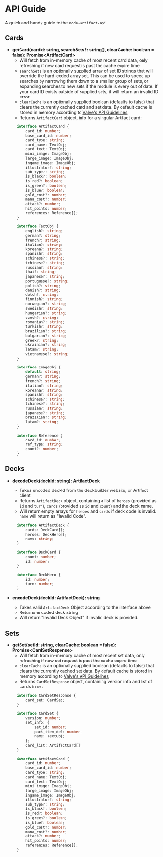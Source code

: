 # API Guide
A quick and handy guide to the `node-artifact-api`

## Cards

* **getCard(cardId: string, searchSets?: string[], clearCache: boolean = false): Promise\<ArtifactCard\>**
  * Will fetch from in-memory cache of most recent card data, only refreshing if new card request is past the cache expire time
  * `searchSets` is an optionally supplied array of set ID strings that will override the hard-coded array set.  This can be used to speed up searches by narrowing them down to a smaller group of sets, or expanding searches to new sets if the module is every out of date.  If your card ID exists outside of supplied sets, it will return an invalid ID error
  * `clearCache` is an optionally supplied boolean (defaults to false) that clears the currently cached card and set data.  By default cache is stored in memory according to [Valve's API Guidelines](https://github.com/ValveSoftware/ArtifactDeckCode#card-set-api)
  * Returns `ArtifactCard` object, info for a singular Artifact card:
  ```typescript
    interface ArtifactCard {
        card_id: number;
        base_card_id: number;
        card_type: string;
        card_name: TextObj;
        card_text: TextObj;
        mini_image: ImageObj;
        large_image: ImageObj;
        ingame_image: ImageObj;
        illustrator?: string;
        sub_type?: string;
        is_black?: boolean;
        is_red?: boolean;
        is_green?: boolean;
        is_blue?: boolean;
        gold_cost?: number;
        mana_cost?: number;
        attack?: number;
        hit_points: number;
        references: Reference[];
    }

    interface TextObj {
        english?: string;
        german?: string;
        french?: string;
        italian?: string;
        koreana?: string;
        spanish?: string;
        schinese?: string;
        tchinese?: string;
        russian?: string;
        thai?: string;
        japanese?: string;
        portuguese?: string;
        polish?: string;
        danish?: string;
        dutch?: string;
        finnish?: string;
        norwegian?: string;
        swedish?: string;
        hungarian?: string;
        czech?: string;
        romanian?: string;
        turkish?: string;
        brazilian?: string;
        bulgarian?: string;
        greek?: string;
        ukrainian?: string;
        latam?: string;
        vietnamese?: string;
    }

    interface ImageObj {
        default: string;
        german?: string;
        french?: string;
        italian?: string;
        koreana?: string;
        spanish?: string;
        schinese?: string;
        tchinese?: string;
        russian?: string;
        japanese?: string;
        brazilian?: string;
        latam?: string;
    }

    interface Reference {
        card_id: number;
        ref_type: string;
        count?: number;
    }
  ```

## Decks

* **decodeDeck(deckId: string): ArtifactDeck**
  * Takes encoded deckId from the deckbuilder website, or Artifact client
  * Returns `ArtifactDeck` object, containing a list of `heroes` (provided as `id` and `turn`), `cards` (provided as `id` and `count`) and the deck name.
  * Will return empty arrays for `heroes` and `cards` if deck code is invalid. `name` will return as "Invalid Code".
  ```typescript
    interface ArtifactDeck {
        cards: DeckCard[];
        heroes: DeckHero[];
        name: string;
    }

    interface DeckCard {
        count: number;
        id: number;
    }

    interface DeckHero {
        id: number;
        turn: number;
    }
  ```

* **encodeDeck(deckId: ArtifactDeck): string**
  * Takes valid `ArtifactDeck` Object according to the interface above
  * Returns encoded deck string
  * Will return "Invalid Deck Object" if invalid deck is provided.


## Sets

* **getSet(setId: string, clearCache: boolean = false): Promise\<CardSetResponse\>**
  * Will fetch from in-memory cache of most recent set data, only refreshing if new set request is past the cache expire time
  * `clearCache` is an optionally supplied boolean (defaults to false) that clears the currently cached set data.  By default cache is stored in memory according to [Valve's API Guidelines](https://github.com/ValveSoftware/ArtifactDeckCode#card-set-api)
  * Returns `CardSetResponse` object, containing version info and list of cards in set
  ```typescript
    interface CardSetResponse {
        card_set: CardSet;
    }

    interface CardSet {
        version: number;
        set_info: {
            set_id: number;
            pack_item_def: number;
            name: TextObj;
        };
        card_list: ArtifactCard[];
    }

    interface ArtifactCard {
        card_id: number;
        base_card_id: number;
        card_type: string;
        card_name: TextObj;
        card_text: TextObj;
        mini_image: ImageObj;
        large_image: ImageObj;
        ingame_image: ImageObj;
        illustrator?: string;
        sub_type?: string;
        is_black?: boolean;
        is_red?: boolean;
        is_green?: boolean;
        is_blue?: boolean;
        gold_cost?: number;
        mana_cost?: number;
        attack?: number;
        hit_points: number;
        references: Reference[];
    }
  ```